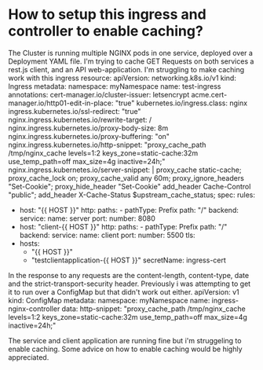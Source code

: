 
# How to setup this ingress and controller to enable caching?

The Cluster is running multiple NGINX pods in one service, deployed over a Deployment YAML file.
I'm trying to cache GET Requests on both services a rest.js client, and an API web-application.
I'm struggling to make caching work with this ingress resource:
apiVersion: networking.k8s.io/v1
kind: Ingress
metadata:
  namespace: myNamespace
  name: test-ingress
  annotations:
    cert-manager.io/cluster-issuer: letsencrypt
    acme.cert-manager.io/http01-edit-in-place: "true"
    kubernetes.io/ingress.class: nginx
    ingress.kubernetes.io/ssl-redirect: "true"
    nginx.ingress.kubernetes.io/rewrite-target: /
    nginx.ingress.kubernetes.io/proxy-body-size: 8m
    nginx.ingress.kubernetes.io/proxy-buffering: "on"
    nginx.ingress.kubernetes.io/http-snippet: "proxy_cache_path /tmp/nginx_cache levels=1:2 keys_zone=static-cache:32m use_temp_path=off max_size=4g inactive=24h;"
    nginx.ingress.kubernetes.io/server-snippet: |
      proxy_cache static-cache;
      proxy_cache_lock on;
      proxy_cache_valid any 60m;
      proxy_ignore_headers "Set-Cookie";
      proxy_hide_header "Set-Cookie"
      add_header Cache-Control "public";
      add_header X-Cache-Status $upstream_cache_status;
spec:
  rules:
  - host: "{{ HOST }}"
    http:
      paths:
        - pathType: Prefix
          path: "/"
          backend:
            service:
              name: server
              port:
                number: 8080
  - host: "client-{{ HOST }}"
    http:
      paths:
        - pathType: Prefix
          path: "/"
          backend:
            service:
              name: client
              port:
                number: 5500
  tls:
  - hosts:
    - "{{ HOST }}"
    - "testclientapplication-{{ HOST }}"
    secretName: ingress-cert

In the response to any requests are the content-length, content-type, date and the strict-transport-security header.
Previously i was attempting to get it to run over a ConfigMap but that didn't work out either.
apiVersion: v1
kind: ConfigMap
metadata:
  namespace: myNamespace
  name: ingress-nginx-controller
data:
  http-snippet: "proxy_cache_path /tmp/nginx_cache levels=1:2 keys_zone=static-cache:32m use_temp_path=off max_size=4g inactive=24h;"

The service and client application are running fine but i'm struggeling to enable caching.
Some advice on how to enable caching would be highly appreciated.

        